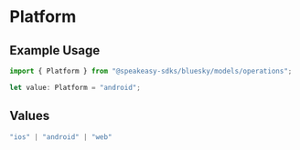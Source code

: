 # Platform

## Example Usage

```typescript
import { Platform } from "@speakeasy-sdks/bluesky/models/operations";

let value: Platform = "android";
```

## Values

```typescript
"ios" | "android" | "web"
```